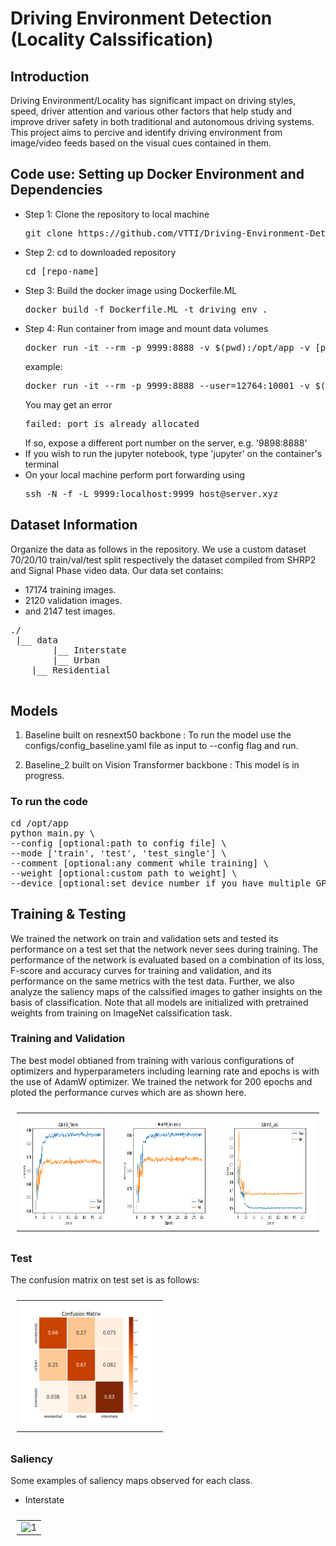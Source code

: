 # Driving Environment Detection (Locality Calssification)
## Introduction
Driving Environment/Locality has significant impact on driving styles, speed, driver attention and various other factors that help study and improve driver safety in both traditional and autonomous driving systems. This project aims to percive and identify driving environment from image/video feeds based on the visual cues contained in them.

## Code use: Setting up Docker Environment and Dependencies
<ul>
    <li>Step 1: Clone the repository to local machine 
        <pre>git clone https://github.com/VTTI/Driving-Environment-Detection.git </pre>
    </li>
    <li>Step 2: cd to downloaded repository 
        <pre>cd [repo-name]</pre>
    </li>
    <li>Step 3: Build the docker image using Dockerfile.ML
    <pre>docker build -f Dockerfile.ML -t driving_env .</pre>
    </li>
    <li>Step 4: Run container from image and mount data volumes
        <pre>docker run -it --rm -p 9999:8888 -v $(pwd):/opt/app -v [path to data]:/opt/app/data --shm-size=20G driving_env</pre>
    example: <pre>docker run -it --rm -p 9999:8888 --user=12764:10001 -v $(pwd):/opt/app -v /vtti:/vtti --gpus all --shm-size=20G driving_env</pre>
    </li>You may get an error <pre>failed: port is already allocated</pre>
    If so, expose a different port number on the server, e.g. '9898:8888'
    <li>If you wish to run the jupyter notebook, type 'jupyter' on the container's terminal</li>
    <li>On your local machine perform port forwarding using
        <pre>ssh -N -f -L 9999:localhost:9999 host@server.xyz </pre>
    </li>
</ul>

## Dataset Information

Organize the data as follows in the repository. We use a custom dataset  70/20/10 train/val/test split respectively the dataset compiled from SHRP2 and Signal Phase video data. Our data set contains:
* 17174 training images.
* 2120 validation images.
* and 2147 test images.
 
<pre>
./
 |__ data
        |__ Interstate
        |__ Urban
	|__ Residential
        
</pre>

## Models

1. Baseline built on resnext50 backbone : To run the model use the configs/config_baseline.yaml file as input to --config flag and run.

2. Baseline_2 built on Vision Transformer backbone : This model is in progress.
 
### To run the code
<pre>
cd /opt/app
python main.py \
--config [optional:path to config file] \
--mode ['train', 'test', 'test_single'] \
--comment [optional:any comment while training] \
--weight [optional:custom path to weight] \
--device [optional:set device number if you have multiple GPUs]
</pre>

## Training & Testing

We trained the network on train and validation sets and tested its performance on a test set that the network never sees during training. The performance of the network is evaluated based on a combination of its loss, F-score and accuracy curves for training and validation, and its performance on the same metrics with the test data. Further, we also analyze the saliency maps of the calssified images to gather insights on the basis of classification.
Note that all models are initialized with pretrained weights from training on ImageNet calssification task.

### Training and Validation
The best model obtianed from training with various configurations of optimizers and hyperparameters including learning rate and epochs is with the use of AdamW optimizer. We trained the network for 200 epochs and ploted the performance curves which are as shown here.
<table style="padding: 10px">
    <tr>
        <td> <img src="./Images/baseline_1_performance/AdamW_Fscore.png"  alt="1" width="300" height="180"></td>
        <td> <img src="./Images/baseline_1_performance/AdamW_Accuracy.png"  alt="1" width="300" height="180"></td>
        <td> <img src="./Images/baseline_1_performance/AdamW_Loss.png"  alt="1" width="300" height="180"></td>
    </tr>
</table>

### Test 
The confusion matrix on test set is as follows:
<table style="padding: 10px">
    <tr>
        <td> <img src="./Images/baseline_1_performance/confusion-matrix.png"  alt="1" width="220" height="200"></td>
    </tr>
</table>

### Saliency
Some examples of saliency maps observed for each class.
* Interstate 
<table style="padding: 10px">
    <tr>
        <td> <img src="./Images/baseline_1_saliency/Saliency_interstate.png"  alt="1" width="300" height="600"></td>
    </tr>
</table>




